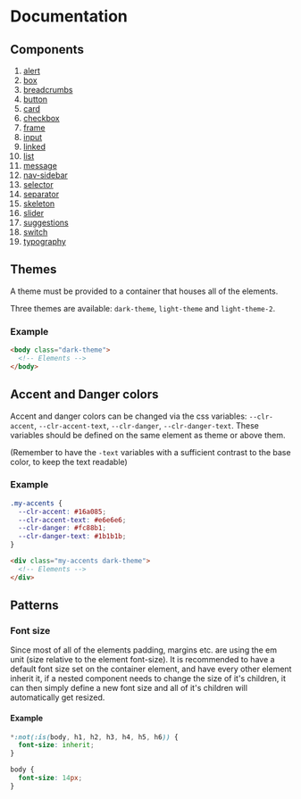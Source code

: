 # Documentation

## Components

1. [alert](./components/alert.md)
2. [box](./components/box.md)
3. [breadcrumbs](./components/breadcrumbs.md)
4. [button](./components/button.md)
5. [card](./components/card.md)
6. [checkbox](./components/checkbox.md)
7. [frame](./components/frame.md)
8. [input](./components/input.md)
9. [linked](./components/linked.md)
10. [list](./components/list.md)
11. [message](./components/message.md)
12. [nav-sidebar](./components/nav-sidebar.md)
13. [selector](./components/selector.md)
14. [separator](./components/separator.md)
15. [skeleton](./components/skeleton.md)
16. [slider](./components/slider.md)
17. [suggestions](./components/suggestions.md)
18. [switch](./components/switch.md)
19. [typography](./components/typography.md)

## Themes

A theme must be provided to a container that houses all of the elements.

Three themes are available: `dark-theme`, `light-theme` and `light-theme-2`.

### Example

```html
<body class="dark-theme">
  <!-- Elements -->
</body>
```

## Accent and Danger colors

Accent and danger colors can be changed via the css variables: `--clr-accent`, `--clr-accent-text`, `--clr-danger`, `--clr-danger-text`. These variables should be defined on the same element as theme or above them.

(Remember to have the `-text` variables with a sufficient contrast to the base color, to keep the text readable)

### Example

```css
.my-accents {
  --clr-accent: #16a085;
  --clr-accent-text: #e6e6e6;
  --clr-danger: #fc88b1;
  --clr-danger-text: #1b1b1b;
}
```

```html
<div class="my-accents dark-theme">
  <!-- Elements -->
</div>
```

## Patterns

### Font size

Since most of all of the elements padding, margins etc. are using the em unit (size relative to the element font-size). It is recommended to have a default font size set on the container element, and have every other element inherit it, if a nested component needs to change the size of it's children, it can then simply define a new font size and all of it's children will automatically get resized.

#### Example

```css
*:not(:is(body, h1, h2, h3, h4, h5, h6)) {
  font-size: inherit;
}

body {
  font-size: 14px;
}
```
